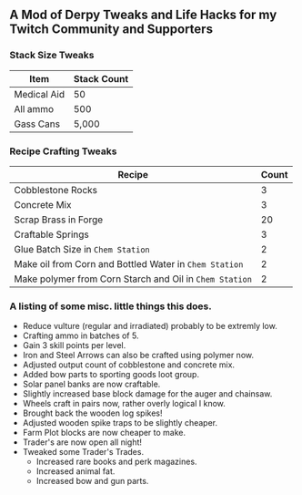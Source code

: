 ## A Mod of Derpy Tweaks and Life Hacks for my Twitch Community and Supporters

### Stack Size Tweaks
| Item        | Stack Count |
| ----------- | ----------- |
| Medical Aid | 50          |
| All ammo    | 500         |
| Gass Cans   | 5,000       |



###  Recipe Crafting Tweaks
| Recipe                                                  | Count |
| ------------------------------------------------------- | ----- |
| Cobblestone Rocks                                       | 3     |
| Concrete Mix                                            | 3     |
| Scrap Brass in Forge                                    | 20    |
| Craftable Springs                                       | 3     |
| Glue Batch Size in `Chem Station`                       | 2     |
| Make oil from Corn and Bottled Water in `Chem Station`  | 2     |
| Make polymer from Corn Starch and Oil in `Chem Station` | 2     |


### A listing of some misc. little things this does.
+ Reduce vulture (regular and irradiated) probably to be extremly low.
+ Crafting ammo in batches of 5.
+ Gain 3 skill points per level.
+ Iron and Steel Arrows can also be crafted using polymer now.
+ Adjusted output count of cobblestone and concrete mix.
+ Added bow parts to sporting goods loot group.
+ Solar panel banks are now craftable.
+ Slightly increased base block damage for the auger and chainsaw.
+ Wheels craft in pairs now,  rather overly logical I know.
+ Brought back the wooden log spikes!
+ Adjusted wooden spike traps to be slightly cheaper.
+ Farm Plot blocks are now cheaper to make.
+ Trader's are now open all night!
+ Tweaked some Trader's Trades.
  + Increased rare books and perk magazines.
  + Increased animal fat.
  + Increased bow and gun parts.
